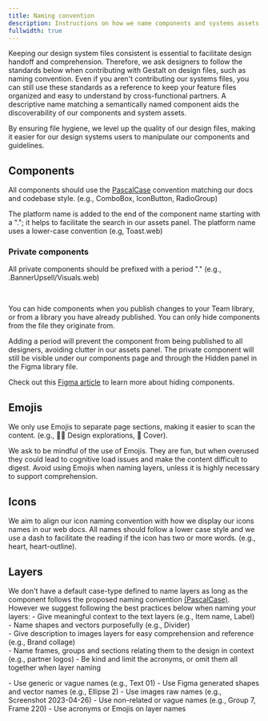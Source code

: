```yaml
---
title: Naming convention
description: Instructions on how we name components and systems assets.
fullwidth: true
---
```

Keeping our design system files consistent is essential to facilitate design handoff and comprehension. Therefore, we ask designers to follow the standards below when contributing with Gestalt on design files, such as naming convention. Even if you aren't contributing our systems files, you can still use these standards as a reference to keep your feature files organized and easy to understand by cross-functional partners. A descriptive name matching a semantically named component aids the discoverability of our components and system assets.

By ensuring file hygiene, we level up the quality of our design files, making it easier for our design systems users to manipulate our components and guidelines. 
 
## Components 
All components should use the [PascalCase](https://www.theserverside.com/definition/Pascal-case) convention matching our docs and codebase style. 
(e.g., ComboBox, IconButton, RadioGroup)

The platform name is added to the end of the component name starting with a "."; it helps to facilitate the search in our assets panel. The platform name uses a lower-case convention 
(e.g, Toast.web)
<br/>

<ImgContainer src="https://i.pinimg.com/originals/71/4e/17/714e17465930a6e8f028f70e258bd63f.png" alt="An example of how we name our components showing a Toast component setup on Figma." />

### Private components 

All private components should be prefixed with a period "."
(e.g., .BannerUpsell/Visuals.web)
<br/>
<ImgContainer src="https://i.pinimg.com/originals/8d/21/8c/8d218ca28e35622814ce140fb21fe8d6.png" alt="An example of how we name private components, in this case, BannerUpsell." />

<br/>

You can hide components when you publish changes to your Team library, or from a library you have already published. You can only hide components from the file they originate from. 

Adding a period will prevent the component from being published to all designers, avoiding clutter in our assets panel. The private component will still be visible under our components page and through the Hidden panel in the Figma library file. 

Check out this [Figma article](https://help.figma.com/hc/en-us/articles/360039238193-Hide-published-styles-and-components) to learn more about hiding components.

## Emojis
We only use Emojis to separate page sections, making it easier to scan the content. 
(e.g., 🧑‍🎨 Design explorations, 📔 Cover).

We ask to be mindful of the use of Emojis. They are fun, but when overused they could lead to cognitive load issues and make the content difficult to digest. Avoid using Emojis when naming layers, unless it is highly necessary to support comprehension. 
<br/>
<ImgContainer src="https://i.pinimg.com/originals/98/13/9b/98139b1f8624f27202512d4f15b883c1.png" alt="An example of how we use Emojis to name our Figma section pages." />

## Icons
We aim to align our icon naming convention with how we display our icons names in our web docs. All names should follow a lower case style and we use a dash to facilitate the reading if the icon has two or more words.
(e.g., heart, heart-outline).
<br/>
<ImgContainer src="https://i.pinimg.com/originals/1f/ad/e0/1fade0e0c6f13322406c2c563e80728b.png" alt="An example of how we name our icons. We are showing an example from our iconography collection." />

## Layers
We don't have a default case-type defined to name layers as long as the component follows the proposed naming convention [(PascalCase)](https://www.theserverside.com/definition/Pascal-case). However we suggest following the best practices below when naming your layers:
<TwoCol>
  <Group>
    <Do title="Do" />
      - Give meaningful context to the text layers (e.g., Item name, Label)  
      - Name shapes and vectors purposefully (e.g., Divider)  
      - Give description to images layers for easy comprehension and reference (e.g., Brand collage)    
      - Name frames, groups and sections relating them to the design in context (e.g., partner logos) 
      - Be kind and limit the acronyms, or omit them all together when layer naming   
      
  </Group>
  <Group>
  <Dont title="Don't" />
    - Use generic or vague names (e.g., Text 01)
    - Use Figma generated shapes and vector names (e.g., Ellipse 2) 
    - Use images raw names (e.g., Screenshot 2023-04-26)
    - Use non-related or vague names (e.g., Group 7, Frame 220)
    - Use acronyms or Emojis on layer names 
  </Group>
</TwoCol>


